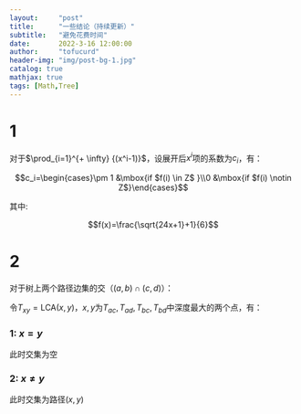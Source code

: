 ```yaml
---
layout:     "post"
title:      "一些结论（持续更新）"
subtitle:   "避免花费时间"
date:       2022-3-16 12:00:00
author:     "tofucurd"
header-img: "img/post-bg-1.jpg"
catalog: true
mathjax: true
tags: [Math,Tree]
---
```


# 1



对于$\prod_{i=1}^{+ \infty} {(x^i-1)}$，设展开后$x^i$项的系数为$c_i$，有：


$$c_i=\begin{cases}\pm 1 &\mbox{if $f(i) \in Z$ }\\0 &\mbox{if $f(i) \notin Z$}\end{cases}$$


其中:

$$f(x)=\frac{\sqrt{24x+1}+1}{6}$$





# 2

对于树上两个路径边集的交（$(a,b) \cap (c,d)$）：

令$T_{xy}=\text{LCA}(x,y)$，$x,y$为$T_{ac},T_{ad},T_{bc},T_{bd}$中深度最大的两个点，有：

### 1: $x=y$

此时交集为空

### 2: $x \neq y$

此时交集为路径$(x,y)$

